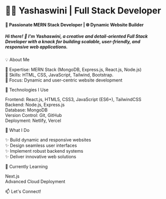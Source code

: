 # 👩‍💻 Yashaswini | Full Stack Developer
#### 🚀 Passionate MERN Stack Developer | 🌐 Dynamic Website Builder

##### Hi there! 👋 I'm Yashaswini, a creative and detail-oriented Full Stack Developer with a knack for building scalable, user-friendly, and responsive web applications.

💡 About Me
<br>

🌟 Expertise: MERN Stack (MongoDB, Express.js, React.js, Node.js)
<br>
🌟 Skills: HTML, CSS, JavaScript, Tailwind, Bootstrap.
<br>
🌟 Focus: Dynamic and user-centric website development

🔧 Technologies I Use
<br>

Frontend: React.js, HTML5, CSS3, JavaScript (ES6+), TailwindCSS
<br>
Backend: Node.js, Express.js
<br>
Database: MongoDB
<br>
Version Control: Git, GitHub
<br>
Deployment: Netlify, Vercel

🌟 What I Do
<br>

✨ Build dynamic and responsive websites
<br>
✨ Design seamless user interfaces
<br>
✨ Implement robust backend systems
<br>
✨ Deliver innovative web solutions


🌱 Currently Learning
<br>

Next.js
<br>
Advanced Cloud Deployment

📫 Let's Connect!


